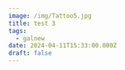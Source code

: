 ```yaml
---
image: /img/Tattoo5.jpg
title: test 3
tags:
  - galnew
date: 2024-04-11T15:33:00.000Z
draft: false
---
```



<!-- static/img/testjs.jpeg -->
